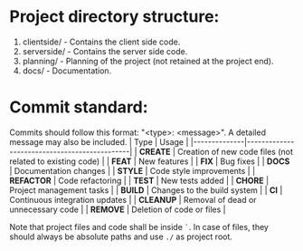 # Project directory structure:
1. clientside/ - Contains the client side code.
2. serverside/ - Contains the server side code.
3. planning/   - Planning of the project (not retained at the project end).
4. docs/       - Documentation.
   
# Commit standard:
Commits should follow this format: "\<type\>: \<message\>". A detailed message may also be included.
| Type         | Usage                                        |
|--------------|----------------------------------------------|
| **CREATE**   | Creation of new code files (not related to existing code) | 
| **FEAT**     | New features                                 |
| **FIX**      | Bug fixes                                    |
| **DOCS**     | Documentation changes                        |
| **STYLE**    | Code style improvements                      |
| **REFACTOR** | Code refactoring                             |
| **TEST**     | New tests added                              |
| **CHORE**    | Project management tasks                     |
| **BUILD**    | Changes to the build system                  |
| **CI**       | Continuous integration updates               |
| **CLEANUP**  | Removal of dead or unnecessary code          |
| **REMOVE**   | Deletion of code or files                    |

  Note that project files and code shall be inside `` ` ``. In case of files, they should always be absolute paths and use `` ./ `` as project root.